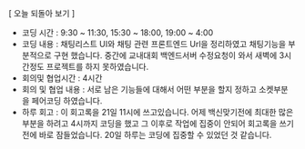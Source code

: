 [ 오늘 되돌아 보기 ]

- 코딩 시간 : 9:30 ~ 11:30, 15:30 ~ 18:00, 19:00 ~ 4:00
- 코딩 내용 : 채팅리스트 UI와 채팅 관련 프론트엔드 Url을 정리하였고 채팅기능을 부분적으로 구현 했습니다. 중간에 교내대회 백엔드서버 수정요청이 와서 새벽에 3시간정도 프로젝트를 하지 못하였습니다.
- 회의및 협업시간 : 4시간
- 회의 및 협업 내용 : 서로 남은 기능들에 대해서 어떤 부분을 할지 정하고 소켓부분을 페어코딩 하였습니다.
- 하루 회고 : 이 회고록을 21일 11시에 쓰고있습니다. 어제 백신맞기전에 최대한 많은 부분을 하려고 4시까지 코딩을 했고 그 이후로 작업에 집중이 안되어 회고록을 쓰기 전에 바로 잠들었습니다. 20일 하루는 코딩에 집중할 수 있었던 것 같습니다.